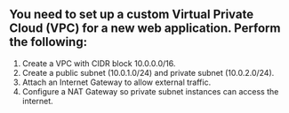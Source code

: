 ## You need to set up a custom Virtual Private Cloud (VPC) for a new web application. Perform the following:

1. Create a VPC with CIDR block 10.0.0.0/16.
2. Create a public subnet (10.0.1.0/24) and private subnet (10.0.2.0/24).
3. Attach an Internet Gateway to allow external traffic.
4. Configure a NAT Gateway so private subnet instances can access the internet.